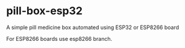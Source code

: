 # pill-box-esp32
A simple pill medicine box automated using ESP32 or ESP8266 board

For ESP8266 boards use esp8266 branch.
